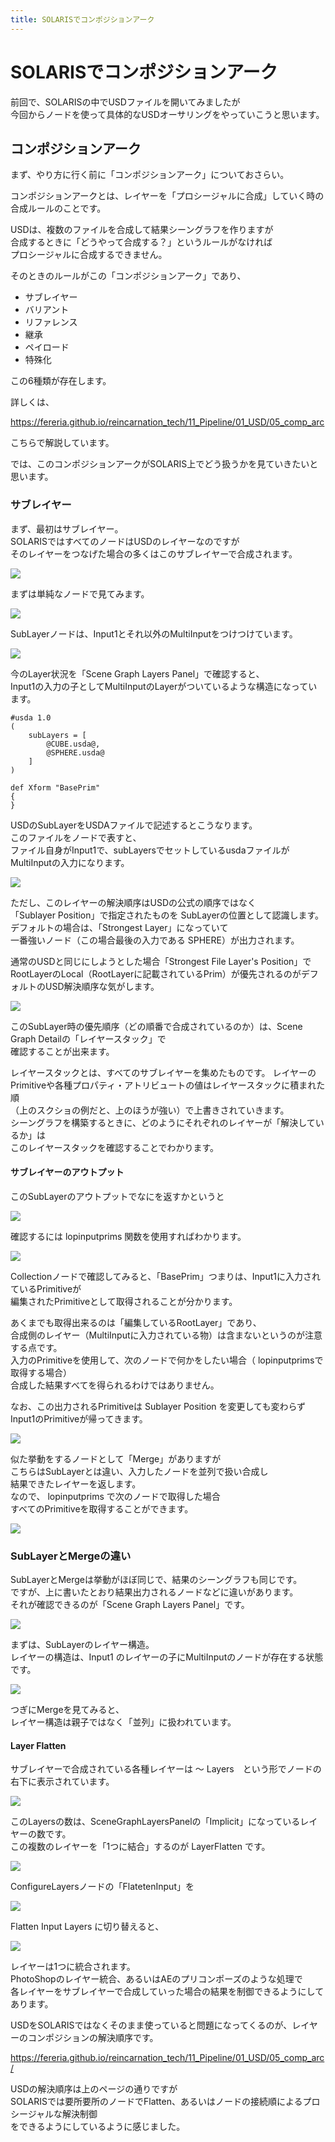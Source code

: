 ```yaml
---
title: SOLARISでコンポジションアーク
---
```


# SOLARISでコンポジションアーク

前回で、SOLARISの中でUSDファイルを開いてみましたが  
今回からノードを使って具体的なUSDオーサリングをやっていこうと思います。  
  
## コンポジションアーク

まず、やり方に行く前に「コンポジションアーク」についておさらい。  
  
コンポジションアークとは、レイヤーを「プロシージャルに合成」していく時の  
合成ルールのことです。  
  
USDは、複数のファイルを合成して結果シーングラフを作りますが  
合成するときに「どうやって合成する？」というルールがなければ  
プロシージャルに合成するできません。  
  
そのときのルールがこの「コンポジションアーク」であり、

* サブレイヤー
* バリアント
* リファレンス
* 継承
* ペイロード
* 特殊化

この6種類が存在します。  
  
詳しくは、  
  
https://fereria.github.io/reincarnation_tech/11_Pipeline/01_USD/05_comp_arc  
  
こちらで解説しています。  
  
では、このコンポジションアークがSOLARIS上でどう扱うかを見ていきたいと思います。  
  
### サブレイヤー

まず、最初はサブレイヤー。  
SOLARISではすべてのノードはUSDのレイヤーなのですが  
そのレイヤーをつなげた場合の多くはこのサブレイヤーで合成されます。  
  
![](https://gyazo.com/0c7d1aa903918adb1356646f2d7ca9bd.png)

まずは単純なノードで見てみます。  

![](https://gyazo.com/6cf48172d70f2f02679e6a26d5301802.png)

SubLayerノードは、Input1とそれ以外のMultiInputをつけつけています。  

![](https://gyazo.com/383eb4237bdb8aba0021e0a16aa15c02.png)

今のLayer状況を「Scene Graph Layers Panel」で確認すると、  
Input1の入力の子としてMultiInputのLayerがついているような構造になっています。

```usda
#usda 1.0
(
    subLayers = [
        @CUBE.usda@,
        @SPHERE.usda@
    ]
)

def Xform "BasePrim"
{
}
```

USDのSubLayerをUSDAファイルで記述するとこうなります。  
このファイルをノードで表すと、  
ファイル自身がInput1で、subLayersでセットしているusdaファイルがMultiInputの入力になります。
  
![](https://gyazo.com/c04d6f005b208c3ce07aa3af4af9c710.png)

ただし、このレイヤーの解決順序はUSDの公式の順序ではなく  
「Sublayer Position」で指定されたものを SubLayerの位置として認識します。  
デフォルトの場合は、「Strongest Layer」になっていて  
一番強いノード（この場合最後の入力である SPHERE）が出力されます。  
  
通常のUSDと同じにしようとした場合「Strongest File Layer's Position」で  
RootLayerのLocal（RootLayerに記載されているPrim）が優先されるのがデフォルトのUSD解決順序な気がします。  
  

![](https://gyazo.com/04d3363de97ef7c8cc8920e68f6eccfc.png)

このSubLayer時の優先順序（どの順番で合成されているのか）は、Scene Graph Detailの「レイヤースタック」で  
確認することが出来ます。  
  
レイヤースタックとは、すべてのサブレイヤーを集めたものです。
レイヤーのPrimitiveや各種プロパティ・アトリビュートの値はレイヤースタックに積まれた順  
（上のスクショの例だと、上のほうが強い）で上書きされていきます。  
シーングラフを構築するときに、どのようにそれぞれのレイヤーが「解決しているか」は  
このレイヤースタックを確認することでわかります。
  
#### サブレイヤーのアウトプット  
  
このSubLayerのアウトプットでなにを返すかというと
  
![](https://gyazo.com/17741f4878320e971ccb48891e4157da.png)

確認するには lopinputprims 関数を使用すればわかります。  
  
![](https://gyazo.com/80ecd2d49c9f26dcb6431a758f3642bb.png)

Collectionノードで確認してみると、「BasePrim」つまりは、Input1に入力されているPrimitiveが  
編集されたPrimitiveとして取得されることが分かります。  
  
あくまでも取得出来るのは「編集しているRootLayer」であり、  
合成側のレイヤー（MultiInputに入力されている物）は含まないというのが注意する点です。  
入力のPrimitiveを使用して、次のノードで何かをしたい場合（ lopinputprimsで取得する場合）  
合成した結果すべてを得られるわけではありません。  
  
なお、この出力されるPrimitiveは Sublayer Position を変更しても変わらずInput1のPrimitiveが帰ってきます。
  
![](https://gyazo.com/de942a02f5065a37feb04f13a41d108b.png)

似た挙動をするノードとして「Merge」がありますが  
こちらはSubLayerとは違い、入力したノードを並列で扱い合成し  
結果できたレイヤーを返します。  
なので、 lopinputprims で次のノードで取得した場合  
すべてのPrimitiveを取得することができます。  

![](https://gyazo.com/13ced403b9f124cac98bbe72c14e8307.png)

### SubLayerとMergeの違い

SubLayerとMergeは挙動がほぼ同じで、結果のシーングラフも同じです。  
ですが、上に書いたとおり結果出力されるノードなどに違いがあります。  
それが確認できるのが「Scene Graph Layers Panel」です。  

![](https://gyazo.com/a6a5cdb5f6bac4a6bb5d44523844c08d.png)

まずは、SubLayerのレイヤー構造。  
レイヤーの構造は、Input1 のレイヤーの子にMultiInputのノードが存在する状態です。

![](https://gyazo.com/c9370ffaacadc4ee2a6c66bfd9244449.png)

つぎにMergeを見てみると、  
レイヤー構造は親子ではなく「並列」に扱われています。  
  
#### Layer Flatten

サブレイヤーで合成されている各種レイヤーは ～ Layers　という形でノードの右下に表示されています。  
  
![](https://gyazo.com/1c0c0fef51af49f048fa627789ebed82.png)

このLayersの数は、SceneGraphLayersPanelの「Implicit」になっているレイヤーの数です。  
この複数のレイヤーを「1つに結合」するのが LayerFlatten です。  
  
![](https://gyazo.com/f5122a6a03831d13500b2625f90f78aa.png)

ConfigureLayersノードの「FlatetenInput」を

![](https://gyazo.com/551e1df32b0baac4205472acf0b3347a.png)

 Flatten Input Layers に切り替えると、
 
 ![](https://gyazo.com/6e2cedd9ba4d53054a7058431d03c275.png)
 
 レイヤーは1つに統合されます。  
 PhotoShopのレイヤー統合、あるいはAEのプリコンポーズのような処理で  
 各レイヤーをサブレイヤーで合成していった場合の結果を制御できるようにしてあります。  
   
USDをSOLARISではなくそのまま使っていると問題になってくるのが、レイヤーのコンポジションの解決順序です。  
   
 https://fereria.github.io/reincarnation_tech/11_Pipeline/01_USD/05_comp_arc/  
   
 USDの解決順序は上のページの通りですが  
 SOLARISでは要所要所のノードでFlatten、あるいはノードの接続順によるプロシージャルな解決制御  
 をできるようにしているように感じました。  
  
